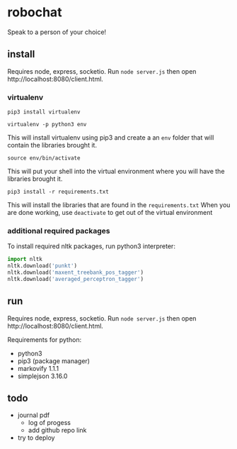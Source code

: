 # robochat

Speak to a person of your choice!

## install

Requires node, express, socketio. Run `node server.js` then open http://localhost:8080/client.html.

### virtualenv
    pip3 install virtualenv

    virtualenv -p python3 env

This will install virtualenv using pip3 and create a an `env` folder that will contain the libraries brought it.

    source env/bin/activate

This will put your shell into the virtual environment where you will have the libraries brought it.

    pip3 install -r requirements.txt
    
This will install the libraries that are found in the `requirements.txt`
When you are done working, use `deactivate` to get out of the virtual environment

### additional required packages

To install required nltk packages, run python3 interpreter:

```python
import nltk
nltk.download('punkt')
nltk.download('maxent_treebank_pos_tagger')
nltk.download('averaged_perceptron_tagger')
```

## run

Requires node, express, socketio. Run `node server.js` then open http://localhost:8080/client.html.

Requirements for python:
- python3
- pip3 (package manager)
- markovify 1.1.1
- simplejson 3.16.0

## todo

- journal pdf
  - log of progess
  - add github repo link
- try to deploy
